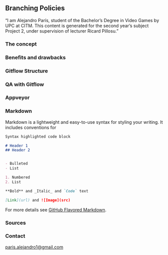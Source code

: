 ## Branching Policies

“I am Alejandro París, student of the Bachelor’s Degree in Video Games by UPC at CITM. This content is generated for the second year’s subject Project 2, under supervision of lecturer Ricard Pillosu.”

### The concept 

### Benefits and drawbacks

### Gitflow Structure

### QA with Gitflow

### Appveyor


### Markdown

Markdown is a lightweight and easy-to-use syntax for styling your writing. It includes conventions for

```markdown
Syntax highlighted code block

# Header 1
## Header 2


- Bulleted
- List

1. Numbered
2. List

**Bold** and _Italic_ and `Code` text

[Link](url) and ![Image](src)
```

For more details see [GitHub Flavored Markdown](https://guides.github.com/features/mastering-markdown/).

### Sources



### Contact

paris.alejandro1@gmail.com
